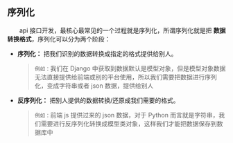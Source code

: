 ## 序列化

&emsp;&emsp;api 接口开发，最核心最常见的一个过程就是序列化，所谓序列化就是把 **数据转换格式**，序列化可以分为两个阶段：

+ **序列化：** 把我们识别的数据转换成指定的格式提供给别人。

    > `例如：`我们在 Django 中获取到数据默认是模型对象，但是模型对象数据无法直接提供给前端或别的平台使用，所以我们需要把数据进行序列化，变成字符串或者 json 数据，提供给别人

+ **反序列化：** 把别人提供的数据转换/还原成我们需要的格式。

    > `例如：`前端 js 提供过来的 json 数据，对于 Python 而言就是字符串，我们需要进行反序列化转换成模型类对象，这样我们才能把数据保存到数据库中
